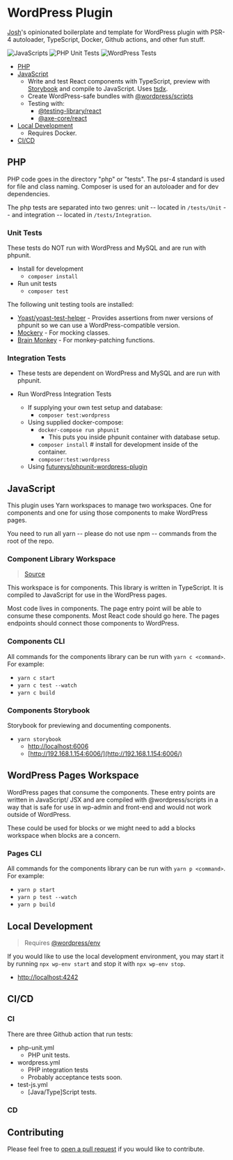 # WordPress Plugin

[Josh](https://joshpress.net)'s opinionated boilerplate and template for WordPress plugin with PSR-4 autoloader, TypeScript, Docker, Github actions, and other fun stuff.

![JavaScripts](https://github.com/Shelob9/wordpress-plugin/workflows/JavaScripts/badge.svg)
![PHP Unit Tests](https://github.com/Shelob9/wordpress-plugin/workflows/PHP%20Unit%20Tests/badge.svg)
![WordPress Tests](https://github.com/Shelob9/wordpress-plugin/workflows/WordPress%20Tests/badge.svg)

- [PHP](#php)
- [JavaScript](#javascript)
  - Write and test React components with TypeScript, preview with [Storybook](https://storybook.js.org/) and compile to JavaScript. Uses [tsdx](https://github.com/formium/tsdx).
  - Create WordPress-safe bundles with [@wordpress/scripts](https://developer.wordpress.org/block-editor/packages/packages-scripts/)
  - Testing with:
    - [@testing-library/react](https://testing-library.com/docs/react-testing-library/intro/)
    - [@axe-core/react](https://www.npmjs.com/package/@axe-core/react)
- [Local Development](#local-development)
  - Requires Docker.
- [CI/CD](#cicd)

## PHP

PHP code goes in the directory "php" or "tests". The psr-4 standard is used for file and class naming. Composer is used for an autoloader and for dev dependencies.

The php tests are separated into two genres: unit -- located in `/tests/Unit` -- and integration -- located in `/tests/Integration`.

### Unit Tests

These tests do NOT run with WordPress and MySQL and are run with phpunit.

- Install for development
  - `composer install`
- Run unit tests
  - `composer test`
  
The following unit testing tools are installed:
- [Yoast/yoast-test-helper](https://github.com/Yoast/yoast-test-helper) - Provides assertions from nwer versions of phpunit so we can use a WordPress-compatible version.
- [Mockery](http://docs.mockery.io/en/latest) - For mocking classes.
- [Brain Monkey](https://giuseppe-mazzapica.gitbook.io/brain-monkey/) - For monkey-patching functions.
  
### Integration Tests

- These tests are dependent on WordPress and MySQL and  are run with phpunit.

- Run WordPress Integration Tests
  - If supplying your own test setup and database:
    - `composer test:wordpress`
  - Using supplied docker-compose:
    - `docker-compose run phpunit`
        - This puts you inside phpunit container with database setup.
    - `composer install` # install for development inside of the container.
    - `composer:test:wordpress`
  - Using [futureys/phpunit-wordpress-plugin](https://hub.docker.com/r/futureys/phpunit-wordpress-plugin)


## JavaScript

This plugin uses Yarn workspaces to manage two workspaces. One for components and one for using those components to make WordPress pages.

You need to run all yarn -- please do not use npm -- commands from the root of the repo.

### Component Library Workspace

> [Source](./components)

This workspace is for components. This library is written in TypeScript. It is compiled to JavaScript for use in the WordPress pages.

Most code lives in components. The page entry point will be able to consume these components. Most React code should go here. The pages endpoints should connect those components to WordPress.

### Components CLI

All commands for the components library can be run with `yarn c <command>`. For example:

- `yarn c start`
- `yarn c test --watch`
- `yarn c build`

### Components Storybook

Storybook for previewing and documenting components.

- `yarn storybook`
  - [http://localhost:6006](http://localhost:6006)
  - [http://192.168.1.154:6006/](http://192.168.1.154:6006/)

## WordPress Pages Workspace

WordPress pages that consume the components. These entry points are written in JavaScript/ JSX and are compiled with @wordpress/scripts in a way that is safe for use in wp-admin and front-end and would not work outside of WordPress.

These could be used for blocks or we might need to add a blocks workspace when blocks are a concern.

### Pages CLI

All commands for the components library can be run with `yarn p <command>`. For example:

- `yarn p start`
- `yarn p test --watch`
- `yarn p build`

## Local Development
> Requires [@wordpress/env](https://developer.wordpress.org/block-editor/packages/packages-env/)

If you would like to use the local development environment, you may start it by running `npx wp-env start` and stop it with `npx wp-env stop`.

- [http://localhost:4242]([http://localhost:4242)

## CI/CD

### CI
There are three Github action that run tests:

- php-unit.yml
    - PHP unit tests.
- wordpress.yml
   - PHP integration tests
   - Probably acceptance tests soon.
- test-js.yml
    - [Java/Type]Script tests.

### CD

## Contributing

Please feel free to [open a pull request](https://github.com/Shelob9/wordpress-plugin/pulls) if you would like to contribute.